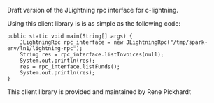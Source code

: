 Draft version of the JLightning rpc interface for c-lightning.

Using this client library is is as simple as the following code:
```
public static void main(String[] args) {
	JLightningRpc rpc_interface = new JLightningRpc("/tmp/spark-env/ln1/lightning-rpc");
	String res = rpc_interface.listInvoices(null);
	System.out.println(res);
	res = rpc_interface.listFunds();
	System.out.println(res);
}
```

This client library is provided and maintained by Rene Pickhardt